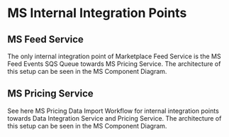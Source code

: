 # MS Internal Integration Points

## MS Feed Service
The only internal integration point of Marketplace Feed Service is the MS Feed Events SQS Queue towards MS Pricing Service. The architecture of this setup can be seen in the MS Component Diagram.

## MS Pricing Service
See here MS Pricing Data Import Workflow for internal integration points towards Data Integration Service and Pricing Service. The architecture of this setup can be seen in the MS Component Diagram.

